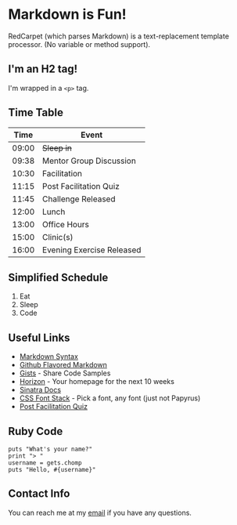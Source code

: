 # Markdown is Fun!
RedCarpet (which parses Markdown) is a text-replacement template processor. (No variable or method support).

## I'm an H2 tag!
I'm wrapped in a `<p>` tag.

## Time Table

| Time | Event |
| --- | --- |
| 09:00 | ~~Sleep in~~ |
| 09:38 | Mentor Group Discussion |
| 10:30 | Facilitation |
| 11:15 | Post Facilitation Quiz |
| 11:45 | Challenge Released |
| 12:00 | Lunch |
| 13:00 | Office Hours |
| 15:00 | Clinic(s) |
| 16:00 | Evening Exercise Released |

## Simplified Schedule

1. Eat
2. Sleep
3. Code

## Useful Links

* [Markdown Syntax](http://daringfireball.net/projects/markdown/syntax)
* [Github Flavored Markdown](https://help.github.com/articles/github-flavored-markdown/)
* [Gists](https://gist.github.com/) - Share Code Samples
* [Horizon](https://horizon.launchacademy.com/) - Your homepage for the next 10 weeks
* [Sinatra Docs](http://www.sinatrarb.com/intro.html)
* [CSS Font Stack](http://www.cssfontstack.com/) - Pick a font, any font (just not <span class="bad-font">Papyrus</span>)
* [Post Facilitation Quiz](https://diagnostics.herokuapp.com)

## Ruby Code

```
puts "What's your name?"
print "> "
username = gets.chomp
puts "Hello, #{username}"
```

## Contact Info

You can reach me at my [email](mailto:richard.davis@launchacademy.co) if you have any questions.
